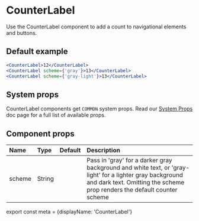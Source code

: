 
# CounterLabel

Use the CounterLabel component to add a count to navigational elements and buttons.

## Default example
```.jsx
<CounterLabel>12</CounterLabel>
<CounterLabel scheme={'gray'}>13</CounterLabel>
<CounterLabel scheme={'gray-light'}>13</CounterLabel>
```

## System props

CounterLabel components get `COMMON` system props. Read our [System Props](/components/docs/system-props) doc page for a full list of available props.

## Component props

| Name | Type | Default | Description |
| :- | :- | :-: | :- |
| scheme | String | | Pass in 'gray' for a darker gray background and white text, or 'gray-light' for a lighter gray background and dark text. Omitting the scheme prop renders the default counter scheme |

export const meta = {displayName: 'CounterLabel'}
